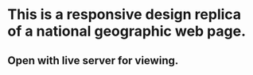 # This is a responsive design replica of a national geographic web page.
## Open with live server for viewing.


